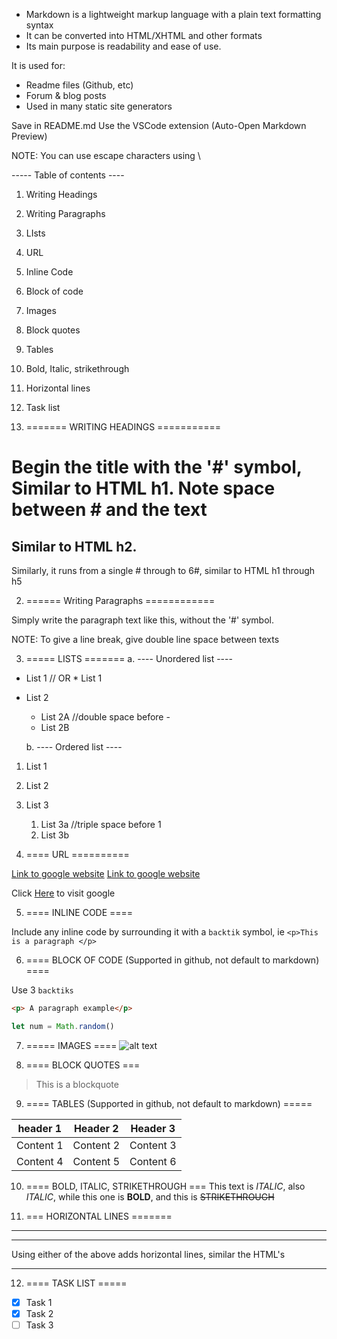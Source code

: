 - Markdown is a lightweight markup language with a plain text formatting syntax
- It can be converted into HTML/XHTML and other formats
- Its main purpose is readability and ease of use.

It is used for:
 - Readme files (Github, etc)
 - Forum & blog posts
 - Used in many static site generators

Save in README.md
Use the VSCode extension (Auto-Open Markdown Preview)


NOTE: You can use escape characters using \

   ----- Table of contents ----
1. Writing Headings
2. Writing Paragraphs
3. LIsts
4. URL
5. Inline Code
6. Block of code
7. Images
8. Block quotes
9. Tables
10. Bold, Italic, strikethrough
11. Horizontal lines
12. Task list

1. ======= WRITING HEADINGS ===========

# Begin the title with the '#' symbol, Similar to HTML h1. Note space between # and the text
## Similar to HTML h2.
Similarly, it runs from a single # through to 6#, similar to HTML h1 through h5

2. ====== Writing Paragraphs ============

Simply write the paragraph text like this, without the '#' symbol.

NOTE: To give a line break, give double line space between texts


3. ===== LISTS ======= 
   a. ---- Unordered list ----
 - List 1  // OR   * List 1
 - List 2
   - List 2A   //double space before -
   - List 2B

   b. ---- Ordered list ----

 1. List 1
 1. List 2
 1. List 3
    1. List 3a  //triple space before 1
    1. List 3b


4. ==== URL ==========

[Link to google website](http://www.google.com)
[Link to google website](http://www.google.com, "This is the title when hover over the link")

Click  [Here](http://www.google.com, "Google") to visit google


5. ==== INLINE CODE ====

Include any inline code by surrounding it with a `backtik` symbol, ie `<p>This is a paragraph </p>`

6. ==== BLOCK OF CODE (Supported in github, not default to markdown) ====

Use 3 ```backtiks```

```html
<p> A paragraph example</p>

```

```javascript
let num = Math.random()

```

7. ===== IMAGES ====
 ![alt text](https://markdown-here.com/img/icon256.png)


8. ==== BLOCK QUOTES ===
 > This is a blockquote


9. ==== TABLES (Supported in github, not default to markdown) =====

| header 1 | Header 2 | Header 3 |
| --- | --- | --- |
| Content 1 | Content 2 | Content 3 |
| Content 4 | Content 5 | Content 6 |


10. ==== BOLD, ITALIC, STRIKETHROUGH ===
    This text is *ITALIC*, also _ITALIC_, while this one is **BOLD**, and this is ~~STRIKETHROUGH~~


11. === HORIZONTAL LINES =======
---
___

Using either of the above adds horizontal lines, similar the HTML's <hr> 


12. ==== TASK LIST =====

* [x] Task 1
* [x] Task 2
* [ ] Task 3